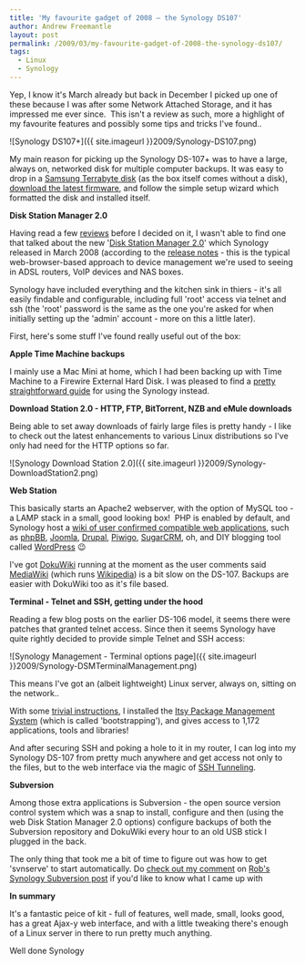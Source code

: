 ```yaml
---
title: 'My favourite gadget of 2008 – the Synology DS107'
author: Andrew Freemantle
layout: post
permalink: /2009/03/my-favourite-gadget-of-2008-the-synology-ds107/
tags:
  - Linux
  - Synology
---
```

Yep, I know it's March already <i class="fa fa-smile-o"></i> but back in December I picked up one of these because I was after some Network Attached Storage, and it has impressed me ever since.  This isn't a review as such, more a highlight of my favourite features and possibly some tips and tricks I've found..

![Synology DS107+]({{ site.imageurl }}2009/Synology-DS107.png)

My main reason for picking up the Synology DS-107+ was to have a large, always on, networked disk for multiple computer backups. It was easy to drop in a [Samsung Terrabyte disk](http://www.ebuyer.com/product/143288 "Samsung 1TB Spinpoint Disk - eBuyer.com") (as the box itself comes without a disk), [download the latest firmware](http://synology.com/enu/support/download.php?m=DS107 "Synology - DS107 Downloads Page"), and follow the simple setup wizard which formatted the disk and installed itself.

**Disk Station Manager 2.0**

Having read a few [reviews](http://www.smallnetbuilder.com/content/view/30157/75/ "SmallNetBuilder.com - Synology DS107e review") before I decided on it, I wasn't able to find one that talked about the new '[Disk Station Manager 2.0](http://synology.com/enu/products/features/index.php "Synology - Disk Station Manager 2.0 Features")' which Synology released in March 2008 (according to the [release notes](http://synology.com/enu/support/releaseNote/DS107.php "Synology - DS107 Firmware release notes") - this is the typical web-browser-based approach to device management we're used to seeing in ADSL routers, VoIP devices and NAS boxes.

Synology have included everything and the kitchen sink in thiers - it's all easily findable and configurable, including full 'root' access via telnet and ssh (the 'root' password is the same as the one you're asked for when initially setting up the 'admin' account - more on this a little later).

First, here's some stuff I've found really useful out of the box:

**Apple Time Machine backups**

I mainly use a Mac Mini at home, which I had been backing up with Time Machine to a Firewire External Hard Disk. I was pleased to find a [pretty straightforward guide](http://www.naschenweng.info/2008/07/15/os-x-time-machine-backup-to-synology-ds1 "Time Machine backup to Synology DS-107+") for using the Synology instead.

**Download Station 2.0 - HTTP, FTP, BitTorrent, NZB and eMule downloads**

Being able to set away downloads of fairly large files is pretty handy - I like to check out the latest enhancements to various Linux distributions so I've only had need for the HTTP options so far.

![Synology Download Station 2.0]({{ site.imageurl }}2009/Synology-DownloadStation2.png)

**Web Station**

This basically starts an Apache2 webserver, with the option of MySQL too - a LAMP stack in a small, good looking box!  PHP is enabled by default, and Synology host a [wiki of user confirmed compatible web applications](http://www.synology.com/wiki/index.php/User_Reported_Compatible_PHP/MySQL_Applications "PHP and MySQL Compatible Applications - Synology"), such as [phpBB](http://www.phpbb.com/ "phpBB - Bulletin Board"), [Joomla](http://www.joomla.org/ "Joomla - Content Management System"), [Drupal](http://drupal.org/ "Drupal - Content Management System"), [Piwigo](http://piwigo.org/ "Piwigo - Web Photo Album"), [SugarCRM](http://www.sugarcrm.com/crm/ "SugarCRM - Contact Relationship Managment"), oh, and DIY blogging tool called [WordPress](http://www.wordpress.org/ "Wordpress - Blogging Software") :wink:

I've got [DokuWiki](http://wiki.splitbrain.org/wiki:dokuwiki "DokuWiki - Wiki software") running at the moment as the user comments said [MediaWiki](http://www.mediawiki.org/ "MediaWiki - Wiki software") (which runs [Wikipedia](http://www.wikipedia.org/wiki "Wikipedia")) is a bit slow on the DS-107. Backups are easier with DokuWiki too as it's file based.

**Terminal - Telnet and SSH, getting under the hood**

Reading a few blog posts on the earlier DS-106 model, it seems there were patches that granted telnet access. Since then it seems Synology have quite rightly decided to provide simple Telnet and SSH access:

![Synology Management - Terminal options page]({{ site.imageurl }}2009/Synology-DSMTerminalManagement.png)

This means I've got an (albeit lightweight) Linux server, always on, sitting on the network..

With some [trivial instructions](http://rob.runtothehills.org/archives/25 "Synology Bootstrapping and Subversion Server - Run to the Hills"), I installed the [Itsy Package Management System](http://en.wikipedia.org/wiki/Ipkg "ipkg - Wikipedia.org") (which is called 'bootstrapping'), and gives access to 1,172 applications, tools and libraries!

And after securing SSH and poking a hole to it in my router, I can log into my Synology DS-107 from pretty much anywhere and get access not only to the files, but to the web interface via the magic of [SSH Tunneling](http://en.wikipedia.org/wiki/SSH_tunneling#SSH_tunneling "SSH Tunneling - Wikipedia").

**Subversion**

Among those extra applications is Subversion - the open source version control system which was a snap to install, configure and then (using the web Disk Station Manager 2.0 options) configure backups of both the Subversion repository and DokuWiki every hour to an old USB stick I plugged in the back.

The only thing that took me a bit of time to figure out was how to get 'svnserve' to start automatically. Do [check out my comment](http://runtothehills.org/rob/?p=25#comment-39 "Automatically starting svnserve on the Synology DS-107 - Blog comment") on [Rob's Synology Subversion post](http://runtothehills.org/rob/?p=25 "Synology Subversion Server - Run to the Hills") if you'd like to know what I came up with  <i class="fa fa-smile-o"></i>

**In summary**

It's a fantastic peice of kit - full of features, well made, small, looks good, has a great Ajax-y web interface, and with a little tweaking there's enough of a Linux server in there to run pretty much anything.

Well done Synology  <i class="fa fa-smile-o"></i>

<i class="fa fa-star text-warning"></i> <i class="fa fa-star text-warning"></i> <i class="fa fa-star text-warning"></i> <i class="fa fa-star text-warning"></i> <i class="fa fa-star text-warning"></i>